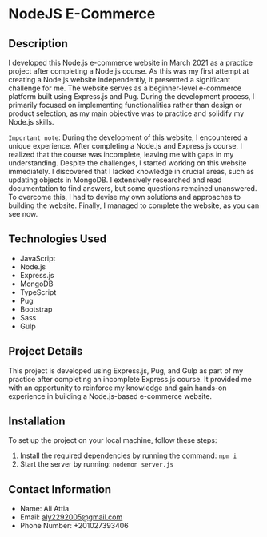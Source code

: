 # NodeJS E-Commerce

## Description
I developed this Node.js e-commerce website in March 2021 as a practice project after completing a Node.js course. As this was my first attempt at creating a Node.js website independently, it presented a significant challenge for me. The website serves as a beginner-level e-commerce platform built using Express.js and Pug. During the development process, I primarily focused on implementing functionalities rather than design or product selection, as my main objective was to practice and solidify my Node.js skills.

`Important note`: During the development of this website, I encountered a unique experience. After completing a Node.js and Express.js course, I realized that the course was incomplete, leaving me with gaps in my understanding. Despite the challenges, I started working on this website immediately. I discovered that I lacked knowledge in crucial areas, such as updating objects in MongoDB. I extensively researched and read documentation to find answers, but some questions remained unanswered. To overcome this, I had to devise my own solutions and approaches to building the website. Finally, I managed to complete the website, as you can see now.

## Technologies Used
- JavaScript
- Node.js
- Express.js
- MongoDB
- TypeScript
- Pug
- Bootstrap
- Sass
- Gulp

## Project Details
This project is developed using Express.js, Pug, and Gulp as part of my practice after completing an incomplete Express.js course. It provided me with an opportunity to reinforce my knowledge and gain hands-on experience in building a Node.js-based e-commerce website.

## Installation
To set up the project on your local machine, follow these steps:
1. Install the required dependencies by running the command: `npm i`
2. Start the server by running: `nodemon server.js`

## Contact Information
- Name: Ali Attia
- Email: aly2292005@gmail.com
- Phone Number: +201027393406
